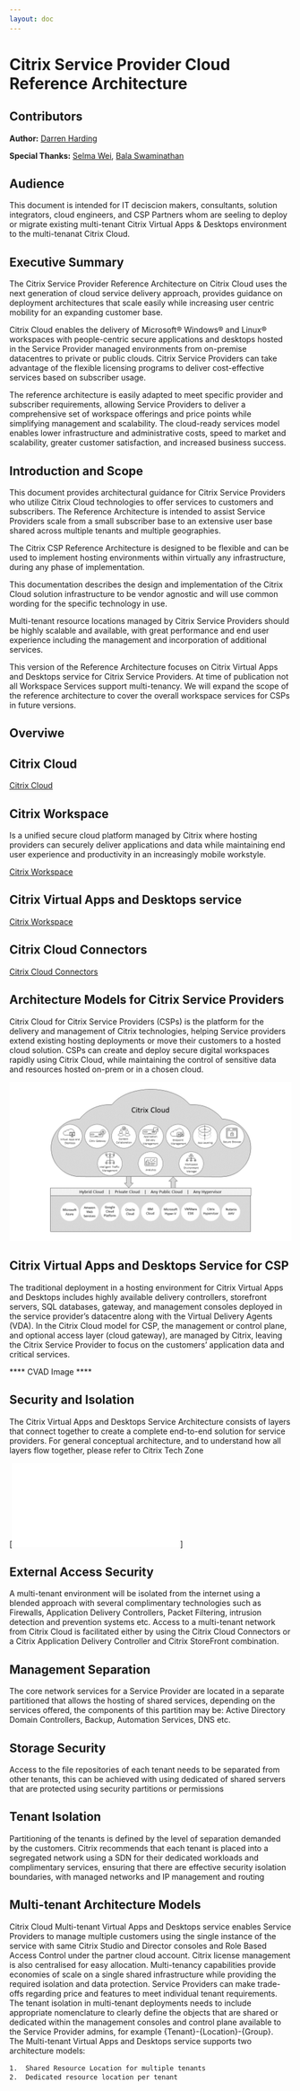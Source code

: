 ```yaml
---
layout: doc
---
```

# Citrix Service Provider Cloud Reference Architecture

## Contributors

**Author:** [Darren Harding](https://Twitter.com/DarrenHarding)

**Special Thanks:** [Selma Wei](https://Twitter.com/_selw), [Bala Swaminathan](https://Twitter.com/Bala)

## Audience

This document is intended for IT deciscion makers, consultants, solution integrators, cloud engineers, and CSP Partners whom are seeling to deploy or migrate existing multi-tenant Citrix Virtual Apps & Desktops environment to the multi-tenanat Citrix Cloud.

## Executive Summary

The Citrix Service Provider Reference Architecture on Citrix Cloud uses the next generation of cloud service delivery approach, provides guidance on deployment architectures that scale easily while increasing user centric mobility for an expanding customer base.

Citrix Cloud enables the delivery of Microsoft® Windows® and Linux® workspaces with people-centric secure applications and desktops hosted in the Service Provider managed environments from on-premise datacentres to private or public clouds. 
Citrix Service Providers can take advantage of the flexible licensing programs to deliver cost-effective services based on subscriber usage. 

The reference architecture is easily adapted to meet specific provider and subscriber requirements, allowing Service Providers to deliver a comprehensive set of workspace offerings and price points while simplifying management and scalability. 
The cloud-ready services model enables lower infrastructure and administrative costs, speed to market and scalability, greater customer satisfaction, and increased business success.


## Introduction and Scope

This document provides architectural guidance for Citrix Service Providers who utilize Citrix Cloud technologies to offer services to customers and subscribers. The Reference Architecture is intended to assist Service Providers scale from a small subscriber base to an extensive user base shared across multiple tenants and multiple geographies.

The Citrix CSP Reference Architecture is designed to be flexible and can be used to implement hosting environments within virtually any infrastructure, during any phase of implementation.

This documentation describes the design and implementation of the Citrix Cloud solution infrastructure to be vendor agnostic and will use common wording for the specific technology in use. 

Multi-tenant resource locations managed by Citrix Service Providers should be highly scalable and available, with great performance and end user experience including the management and incorporation of additional services.

This version of the Reference Architecture focuses on Citrix Virtual Apps and Desktops service for Citrix Service Providers. At time of publication not all Workspace Services support multi-tenancy.  We will expand the scope of the reference architecture to cover the overall workspace services for CSPs in future versions.

## Overviwe
## Citrix Cloud
[Citrix Cloud](https://docs.citrix.com/en-us/citrix-cloud.html )

## Citrix Workspace

Is a unified secure cloud platform managed by Citrix where hosting providers can securely deliver applications and data while maintaining end user experience and productivity in an increasingly mobile workstyle.  

[Citrix Workspace](https://docs.citrix.com/en-us/citrix-workspace.html )

## Citrix Virtual Apps and Desktops service
[Citrix Workspace](https://docs.citrix.com/en-us/citrix-virtual-apps-desktops-service/setup-for-citrix-service-providers.html )

## Citrix Cloud Connectors
[Citrix Cloud Connectors](https://docs.citrix.com/en-us/citrix-virtual-apps-desktops-service/install-configure/cloud-connectors-install.html )

## Architecture Models for Citrix Service Providers

Citrix Cloud for Citrix Service Providers (CSPs) is the platform for the delivery and management of Citrix technologies, helping Service providers extend existing hosting deployments or move their customers to a hosted cloud solution.  CSPs can create and deploy secure digital workspaces rapidly using Citrix Cloud, while maintaining the control of sensitive data and resources hosted on-prem or in a chosen cloud.

[![CVAD-Image-1](/en-us/tech-zone/design/media/reference-architectures_virtual-apps-and-desktops-service_001.png)](/en-us/tech-zone/design/media/reference-architectures_virtual-apps-and-desktops-service_001.png)

## Citrix Virtual Apps and Desktops Service for CSP

The traditional deployment in a hosting environment for Citrix Virtual Apps and Desktops includes highly available delivery controllers, storefront servers, SQL databases, gateway, and management consoles deployed in the service provider’s datacentre along with the Virtual Delivery Agents (VDA).  In the Citrix Cloud model for CSP, the management or control plane, and optional access layer (cloud gateway), are managed by Citrix, leaving the Citrix Service Provider to focus on the customers’ application data and critical services. 

**** CVAD Image ****

## Security and Isolation 
The Citrix Virtual Apps and Desktops Service Architecture consists of layers that connect together to create a complete end-to-end solution for service providers. For general conceptual architecture, and to understand how all layers flow together, please refer to Citrix Tech Zone

[![CVAD-Image-1](/en-us/tech-zone/design/reference-architectures/virtual-apps-and-desktops-service.html)]

## External Access Security

A multi-tenant environment will be isolated from the internet using a blended approach with several complimentary technologies such as Firewalls, Application Delivery Controllers, Packet Filtering, intrusion detection and prevention systems etc.  Access to a multi-tenant network from Citrix Cloud is facilitated either by using the Citrix Cloud Connectors or a Citrix Application Delivery Controller and Citrix StoreFront combination.

## Management Separation

The core network services for a Service Provider are located in a separate partitioned that allows the hosting of shared services, depending on the services offered, the components of this partition may be: Active Directory Domain Controllers, Backup, Automation Services, DNS etc.

## Storage Security

Access to the file repositories of each tenant needs to be separated from other tenants, this can be achieved with using dedicated of shared servers that are protected using security partitions or permissions 

## Tenant Isolation

Partitioning of the tenants is defined by the level of separation demanded by the customers. Citrix recommends that each tenant is placed into a segregated network using a SDN for their dedicated workloads and complimentary services, ensuring that there are effective security isolation boundaries, with managed networks and IP management and routing

## Multi-tenant Architecture Models

Citrix Cloud Multi-tenant Virtual Apps and Desktops service enables Service Providers to manage multiple customers using the single instance of the service with same Citrix Studio and Director consoles and Role Based Access Control under the partner cloud account. Citrix license management is also centralised for easy allocation.
Multi-tenancy capabilities provide economies of scale on a single shared infrastructure while providing the required isolation and data protection. Service Providers can make trade-offs regarding price and features to meet individual tenant requirements.
The tenant isolation in multi-tenant deployments needs to include appropriate nomenclature to clearly define the objects that are shared or dedicated within the management consoles and control plane available to the Service Provider admins, for example {Tenant}-{Location}-{Group}.  
The Multi-tenant Virtual Apps and Desktops service supports two architecture models:

	1.	Shared Resource Location for multiple tenants
	2.	Dedicated resource location per tenant 
